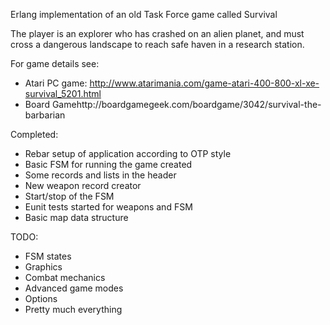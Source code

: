 Erlang implementation of an old Task Force game called Survival

The player is an explorer who has crashed on an alien planet, and must
cross a dangerous landscape to reach safe haven in a research station.

For game details see:
 * Atari PC game: http://www.atarimania.com/game-atari-400-800-xl-xe-survival_5201.html
 * Board Gamehttp://boardgamegeek.com/boardgame/3042/survival-the-barbarian

Completed:
 * Rebar setup of application according to OTP style
 * Basic FSM for running the game created
 * Some records and lists in the header
 * New weapon record creator
 * Start/stop of the FSM
 * Eunit tests started for weapons and FSM
 * Basic map data structure
 
TODO:
 * FSM states
 * Graphics
 * Combat mechanics
 * Advanced game modes
 * Options
 * Pretty much everything